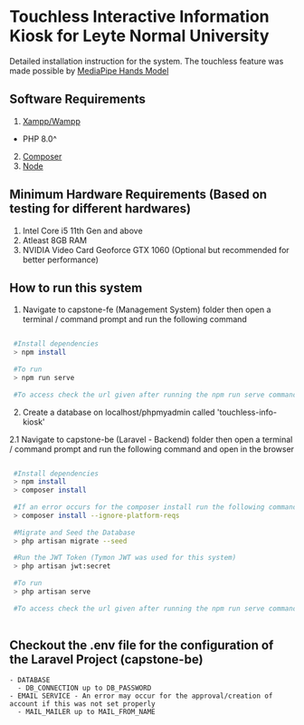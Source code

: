 # Touchless Interactive Information Kiosk for Leyte Normal University

Detailed installation instruction for the system. The touchless feature was made possible by [MediaPipe Hands Model](https://google.github.io/mediapipe/solutions/hands)

## Software Requirements
1. [Xampp/Wampp](https://www.apachefriends.org/download.html)
 - PHP 8.0^
2. [Composer](https://getcomposer.org/Composer-Setup.exe)
3. [Node](https://nodejs.org/en/download/) 

## Minimum Hardware Requirements (Based on testing for different hardwares)
1. Intel Core i5 11th Gen and above
2. Atleast 8GB RAM
3. NVIDIA Video Card Geoforce GTX 1060 (Optional but recommended for better performance)

## How to run this system
1. Navigate to capstone-fe (Management System) folder then open a terminal / command prompt and run the following command
```bash

 #Install dependencies
 > npm install
 
 #To run
 > npm run serve
 
 #To access check the url given after running the npm run serve command
```

2. Create a database on localhost/phpmyadmin called 'touchless-info-kiosk'
 
 2.1 Navigate to capstone-be (Laravel - Backend) folder then open a terminal / command prompt and run the following command and open in the browser 
```bash

 #Install dependencies
 > npm install
 > composer install 
 
 #If an error occurs for the composer install run the following command
 > composer install --ignore-platform-reqs
 
 #Migrate and Seed the Database
 > php artisan migrate --seed
 
 #Run the JWT Token (Tymon JWT was used for this system)
 > php artisan jwt:secret
 
 #To run
 > php artisan serve
 
 #To access check the url given after running the npm run serve command and open in the browser
 
```

## Checkout the .env file for the configuration of the Laravel Project (capstone-be)
    - DATABASE
	  - DB_CONNECTION up to DB_PASSWORD
	- EMAIL SERVICE - An error may occur for the approval/creation of account if this was not set properly
	  - MAIL_MAILER up to MAIL_FROM_NAME